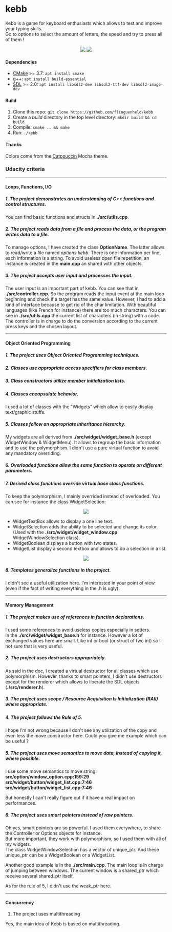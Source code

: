 # kebb

Kebb is a game for keyboard enthusiasts which allows to test and improve your typing skills.  
Go to options to select the amount of letters, the speed and try to press all of them !

<p align="center">
  <img src="./image/example_slow.gif" />
  <img src="./image/example_fast.gif" />
</p>

#### Dependencies

- [CMake](https://cmake.org/install/) >= 3.7: `apt install cmake`
- g++: `apt install build-essential`
- [SDL](https://wiki.libsdl.org/SDL2/Installation) >= 2.0: `apt install libsdl2-dev libsdl2-ttf-dev libsdl2-image-dev`

#### Build

1. Clone this repo: `git clone https://github.com/flinguenheld/kebb`
2. Create a _build_ directory in the top level directory: `mkdir build && cd build`
3. Compile: `cmake .. && make`
4. Run: `./kebb`

#### Thanks

Colors come from the [Catppuccin](https://github.com/catppuccin/catppuccin) Mocha theme.

### Udacity criteria

---

#### Loops, Functions, I/O

##### 1. The project demonstrates an understanding of C++ functions and control structures.

You can find basic functions and structs in **./src/utils.cpp**.

##### 2. The project reads data from a file and process the data, or the program writes data to a file.

To manage options, I have created the class **OptionName**. The latter allows to read/write a file named _options.kebb_.
There is one information per line, each information is a string.
To avoid useless open file repetition, an instance is created in the **main.cpp** an shared with other objects.

##### 3. The project accepts user input and processes the input.

The user input is an important part of kebb. You can see that in **./src/controller.cpp**.
So the program reads the input event at the main loop beginning and check if a target has the same value.
However, I had to add a kind of interface because to get rid of the char limitation.
With beautiful languages (like French for instance) there are too much characters.
You can see in **./src/utils.cpp** the current list of characters (in string) with a code.  
The controller is in charge to do the conversion according to the current press keys and the chosen layout.

---

#### Object Oriented Programming

##### 1. The project uses Object Oriented Programming techniques.

##### 2. Classes use appropriate access specifiers for class members.

##### 3. Class constructors utilize member initialization lists.

##### 4. Classes encapsulate behavior.

I used a lot of classes with the "Widgets" which allow to easily display text/graphic stuffs.

##### 5. Classes follow an appropriate inheritance hierarchy.

My widgets are all derived from **./src/widget/widget_base.h** (except WidgetWindow & WidgetMenu).
It allows to regroup the basic information and to use the polymorphism.
I didn't use a pure virtual function to avoid any mandatory overriding.

<!-- FIX: Use or not the overriding keyword ? -->
<!-- TODO: schema -->

##### 6. Overloaded functions allow the same function to operate on different parameters.

##### 7. Derived class functions override virtual base class functions.

To keep the polymorphism, I mainly overrided instead of overloaded.
You can see for instance the class WidgetSelection:

<p align="center">
  <img src="./image/schema_WidgetSelection.png" />
</p>

- WidgetTextBox allows to display a one line text.
- WidgetSelection adds the ability to be selected and change its color.
  (Used with the **./src/widget/widget_window.cpp** WidgetWindowSelection class).
- WidgetBoolean displays a button with two states.
- WidgetList display a second textbox and allows to do a selection in a list.

<p align="center">
  <img src="./image/WidgetSelection_example.gif" />
</p>

##### 8. Templates generalize functions in the project.

I didn't see a useful utilization here. I'm interested in your point of view.  
(even if the fact of writing everything in the .h is ugly).

---

#### Memory Management

##### 1. The project makes use of references in function declarations.

I used some references to avoid useless copies especially in setters.  
In the **./src/widget/widget_base.h** for instance. However a lot of exchanged values here are small.
Like int or bool (or struct of two int) so I not sure that is very useful.

##### 2. The project uses destructors appropriately.

As said in the doc, I created a virtual destructor for all classes which use polymorphism.
However, thanks to smart pointers, I didn't use destructors except for the renderer which allows to
liberate the SDL objects (**./src/renderer.h**).

##### 3. The project uses scope / Resource Acquisition Is Initialization (RAII) where appropriate.

##### 4. The project follows the Rule of 5.

I hope I'm not wrong because I don't see any utilization of the copy and even less the move constructor here.
Could you give me example which can be useful ?

##### 5. The project uses move semantics to move data, instead of copying it, where possible.

I use some move semantics to move string:  
**src/option/window_option.cpp:159:29**  
**src/widget/button/widget_list.cpp:7:46**  
**src/widget/button/widget_list.cpp:7:46**

But honestly I can't really figure out if it have a real impact on performances.

##### 6. The project uses smart pointers instead of raw pointers.

Oh yes, smart pointers are so powerful. I used them everywhere, to share the Controller or Options objects for instance.  
But more important, they work with polymorphism, so I used them with all of my widgets.  
The class WidgetWindowSelection has a vector of unique_ptr<WidgetSelection>. And these unique_ptr can be a WidgetBoolean or a WidgetList.

Another good example is in the **./src/main.cpp**. The main loop is in charge of jumping between windows. The current window is a shared_ptr which receive several shared_ptr itself.

As for the rule of 5, I didn't use the weak_ptr here.

---

#### Concurrency

1. The project uses multithreading

Yes, the main idea of Kebb is based on multithreading.
